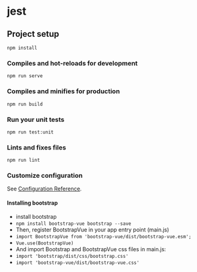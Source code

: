 # jest

## Project setup
```
npm install
```

### Compiles and hot-reloads for development
```
npm run serve
```

### Compiles and minifies for production
```
npm run build
```

### Run your unit tests
```
npm run test:unit
```

### Lints and fixes files
```
npm run lint
```

### Customize configuration
See [Configuration Reference](https://cli.vuejs.org/config/).

#### Installing bootstrap
- install bootstrap
 - `npm install bootstrap-vue bootstrap --save`
- Then, register BootstrapVue in your app entry point (main.js) 
 - `import BootstrapVue from 'bootstrap-vue/dist/bootstrap-vue.esm';`
 - `Vue.use(BootstrapVue)`
- And import Bootstrap and BootstrapVue css files in main.js:
 - `import 'bootstrap/dist/css/bootstrap.css'`
 - `import 'bootstrap-vue/dist/bootstrap-vue.css'`

